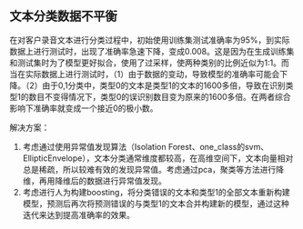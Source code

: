 ## 文本分类数据不平衡

在对客户录音文本进行分类过程中，初始使用训练集测试准确率为95%，到实际数据上进行测试时，出现了准确率急速下降，变成0.008。这是因为在生成训练集和测试集时为了模型更好拟合，使用了过采样，使两种类别的比例近似为1:1。而当在实际数据上进行测试时，（1）由于数据的变动，导致模型的准确率可能会下降。（2）由于0,1分类中，类型0的文本是类型1的文本的1600多倍，导致在识别类型1的数目不变得情况下，类型0的误识别数目变为原来的1600多倍。在两者综合影响下准确率就变成一个接近0的极小数。

解决方案：

1. 考虑通过使用异常值发现算法（Isolation Forest、one_class的svm、EllipticEnvelope），文本分类通常维度都较高，在高维空间下，文本向量相对总是稀疏，所以较难有效的发现异常值。考虑通过pca，聚类等方法进行降维，再用降维后的数据进行异常值发现。
2. 考虑进行人为构建boosting，将分类错误的文本和类型1的全部文本重新构建模型，预测后再次将预测错误的与类型1的文本合并构建新的模型，通过这种迭代来达到提高准确率的效果。